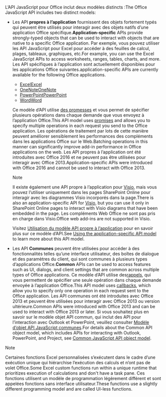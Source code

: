 <span data-ttu-id="f5a44-101">L’API JavaScript pour Office inclut deux modèles distincts :</span><span class="sxs-lookup"><span data-stu-id="f5a44-101">The Office JavaScript API includes two distinct models:</span></span>

- <span data-ttu-id="f5a44-102">Les API **propres à l’application** fournissent des objets fortement typés qui peuvent être utilisés pour interagir avec des objets natifs d’une application Office spécifique.</span><span class="sxs-lookup"><span data-stu-id="f5a44-102">**Application-specific** APIs provide strongly-typed objects that can be used to interact with objects that are native to a specific Office application.</span></span> <span data-ttu-id="f5a44-103">Par exemple, vous pouvez utiliser les API JavaScript pour Excel pour accéder à des feuilles de calcul, plages, tableaux, graphiques, etc.</span><span class="sxs-lookup"><span data-stu-id="f5a44-103">For example, you can use the Excel JavaScript APIs to access worksheets, ranges, tables, charts, and more.</span></span> <span data-ttu-id="f5a44-104">Les API spécifiques à l’application sont actuellement disponibles pour les applications Office suivantes.</span><span class="sxs-lookup"><span data-stu-id="f5a44-104">application-specific APIs are currently available for the following Office applications.</span></span>

    - [<span data-ttu-id="f5a44-105">Excel</span><span class="sxs-lookup"><span data-stu-id="f5a44-105">Excel</span></span>](../reference/overview/excel-add-ins-reference-overview.md)
    - [<span data-ttu-id="f5a44-106">OneNote</span><span class="sxs-lookup"><span data-stu-id="f5a44-106">OneNote</span></span>](../reference/overview/onenote-add-ins-javascript-reference.md)
    - [<span data-ttu-id="f5a44-107">PowerPoint</span><span class="sxs-lookup"><span data-stu-id="f5a44-107">PowerPoint</span></span>](../reference/overview/powerpoint-add-ins-reference-overview.md)
    - [<span data-ttu-id="f5a44-108">Word</span><span class="sxs-lookup"><span data-stu-id="f5a44-108">Word</span></span>](../reference/overview/word-add-ins-reference-overview.md)

    <span data-ttu-id="f5a44-109">Ce modèle d’API utilise [des promesses](https://developer.mozilla.org/docs/Web/JavaScript/Reference/Global_Objects/Promise) et vous permet de spécifier plusieurs opérations dans chaque demande que vous envoyez à l’application Office.</span><span class="sxs-lookup"><span data-stu-id="f5a44-109">This API model uses [promises](https://developer.mozilla.org/docs/Web/JavaScript/Reference/Global_Objects/Promise) and allows you to specify multiple operations in each request you send to the Office application.</span></span> <span data-ttu-id="f5a44-110">Les opérations de traitement par lots de cette manière peuvent améliorer sensiblement les performances des compléments dans les applications Office sur le Web.</span><span class="sxs-lookup"><span data-stu-id="f5a44-110">Batching operations in this manner can significantly improve add-in performance in Office applications on the web.</span></span> <span data-ttu-id="f5a44-111">Les API propres à l’application ont été introduites avec Office 2016 et ne peuvent pas être utilisées pour interagir avec Office 2013.</span><span class="sxs-lookup"><span data-stu-id="f5a44-111">Application-specific APIs were introduced with Office 2016 and cannot be used to interact with Office 2013.</span></span>

    > [!NOTE]
    > <span data-ttu-id="f5a44-112">Il existe également une API propre à l’application pour [Visio](../reference/overview/visio-javascript-reference-overview.md), mais vous pouvez l’utiliser uniquement dans les pages SharePoint Online pour interagir avec les diagrammes Visio incorporés dans la page.</span><span class="sxs-lookup"><span data-stu-id="f5a44-112">There is also an application-specific API for [Visio](../reference/overview/visio-javascript-reference-overview.md), but you can use it only in SharePoint Online pages to interact with Visio diagrams that have been embedded in the page.</span></span> <span data-ttu-id="f5a44-113">Les compléments Web Office ne sont pas pris en charge dans Visio.</span><span class="sxs-lookup"><span data-stu-id="f5a44-113">Office web add-ins are not supported in Visio.</span></span>

    <span data-ttu-id="f5a44-114">Visitez [Utilisation du modèle API propre à l’application](../develop/application-specific-api-model.md) pour en savoir plus sur ce modèle d’API.</span><span class="sxs-lookup"><span data-stu-id="f5a44-114">See [Using the application-specific API model](../develop/application-specific-api-model.md) to learn more about this API model.</span></span>

- <span data-ttu-id="f5a44-115">Les API **Communes** peuvent être utilisées pour accéder à des fonctionnalités telles qu’une interface utilisateur, des boîtes de dialogue et des paramètres du client, qui sont communes à plusieurs types d’applications Office.</span><span class="sxs-lookup"><span data-stu-id="f5a44-115">**Common** APIs can be used to access features such as UI, dialogs, and client settings that are common across multiple types of Office applications.</span></span> <span data-ttu-id="f5a44-116">Ce modèle d’API utilise des[rappels](https://developer.mozilla.org/docs/Glossary/Callback_function), qui vous permettent de spécifier une seule opération dans chaque demande envoyée à l’application Office.</span><span class="sxs-lookup"><span data-stu-id="f5a44-116">This API model uses [callbacks](https://developer.mozilla.org/docs/Glossary/Callback_function), which allow you to specify only one operation in each request sent to the Office application.</span></span> <span data-ttu-id="f5a44-117">Les API communes ont été introduites avec Office 2013 et peuvent être utilisées pour interagir avec Office 2013 ou version ultérieure.</span><span class="sxs-lookup"><span data-stu-id="f5a44-117">Common APIs were introduced with Office 2013 and can be used to interact with Office 2013 or later.</span></span> <span data-ttu-id="f5a44-118">Si vous souhaitez plus en savoir sur le modèle objet API commun, qui inclut des API pour l’interaction avec Outlook et PowerPoint, veuillez consulter [Modèle d’objet API JavaScript communes](../develop/office-javascript-api-object-model.md).</span><span class="sxs-lookup"><span data-stu-id="f5a44-118">For details about the Common API object model, which includes APIs for interacting with Outlook, PowerPoint, and Project, see [Common JavaScript API object model](../develop/office-javascript-api-object-model.md).</span></span>

> [!NOTE]
> <span data-ttu-id="f5a44-119">Certaines fonctions Excel personnalisées s’exécutent dans le cadre d’une exécution unique qui hiérarchise l’exécution des calculs et n’ont pas de volet Office.</span><span class="sxs-lookup"><span data-stu-id="f5a44-119">Some Excel custom functions run within a unique runtime that prioritizes execution of calculations and don't have a task pane.</span></span> <span data-ttu-id="f5a44-120">Ces fonctions utilisent un modèle de programmation légèrement différent et sont appelées fonctions sans interface utilisateur.</span><span class="sxs-lookup"><span data-stu-id="f5a44-120">These functions use a slightly different programming model and are called UI-less functions.</span></span>
